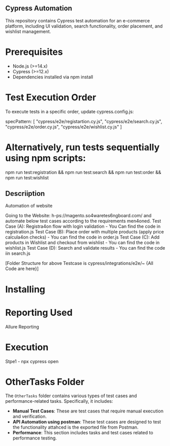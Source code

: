## Cypress Automation 

This repository contains Cypress test automation for an e-commerce platform, including UI validation, search functionality, order placement, and wishlist management.


# Prerequisites

* Node.js (>=14.x)
* Cypress (>=12.x)
* Dependencies installed via npm install


# Test Execution Order
To execute tests in a specific order, update cypress.config.js:

specPattern: [
  "cypress/e2e/registartion.cy.js",
  "cypress/e2e/search.cy.js",
  "cypress/e2e/order.cy.js",
  "cypress/e2e/wishlist.cy.js"
]

# Alternatively, run tests sequentially using npm scripts:

npm run test:registration && npm run test:search && npm run test:order && npm run test:wishlist



## Descriiption
Automation of website

Going to the Website: h-ps://magento.so4waretes6ngboard.com/ and automate below test
cases according to the requirements men4oned.
Test Case (A): Registra4on flow with login validation - You Can find the code in registration.js
Test Case (B): Place order with multiple products (apply price calcula4on checks) - You can find the code in order.js
Test Case (C): Add products in Wishlist and checkout from wishlist - You can find the code in wishlist.js
Test Case (D): Search and validate results - You can find the code iin search.js

[Folder Structure for above Testcase is cypress/integrations/e2e/~ {All Code are here}]

# Installing



# Reporting Used

Allure Reporting



# Execution
Stpe1 - npx cypress open





# OtherTasks Folder

The `OtherTasks` folder contains various types of test cases and performance-related tasks. Specifically, it includes:

- **Manual Test Cases**: These are test cases that require manual execution and verification.
- **API Automation using postman**: These test cases are designed to test the functionality attahced is the exported file from Postman.
- **Performance**: This section includes tasks and test cases related to performance testing.


